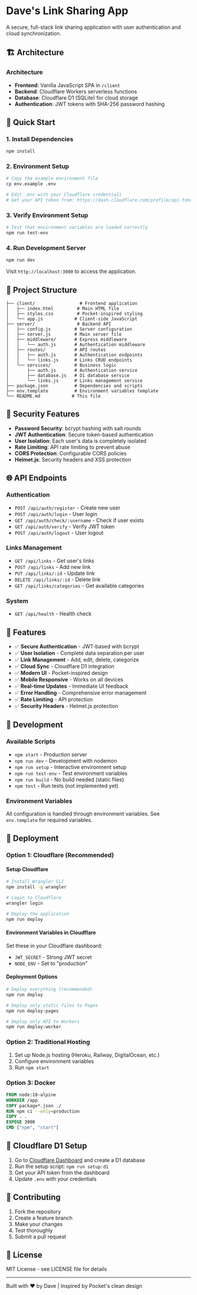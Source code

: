 # Dave's Link Sharing App

A secure, full-stack link sharing application with user authentication and cloud synchronization.

## 🏗️ Architecture

### Architecture
- **Frontend**: Vanilla JavaScript SPA in `/client`
- **Backend**: Cloudflare Workers serverless functions
- **Database**: Cloudflare D1 (SQLite) for cloud storage
- **Authentication**: JWT tokens with SHA-256 password hashing

## 🚀 Quick Start

### 1. Install Dependencies
```bash
npm install
```

### 2. Environment Setup
```bash
# Copy the example environment file
cp env.example .env

# Edit .env with your Cloudflare credentials
# Get your API token from: https://dash.cloudflare.com/profile/api-tokens
```

### 3. Verify Environment Setup
```bash
# Test that environment variables are loaded correctly
npm run test-env
```

### 4. Run Development Server
```bash
npm run dev
```

Visit `http://localhost:3000` to access the application.

## 📁 Project Structure

```
├── client/                 # Frontend application
│   ├── index.html         # Main HTML file
│   ├── styles.css         # Pocket-inspired styling
│   └── app.js            # Client-side JavaScript
├── server/                # Backend API
│   ├── config.js         # Server configuration
│   ├── server.js         # Main server file
│   ├── middleware/       # Express middleware
│   │   └── auth.js       # Authentication middleware
│   ├── routes/           # API routes
│   │   ├── auth.js       # Authentication endpoints
│   │   └── links.js      # Links CRUD endpoints
│   └── services/         # Business logic
│       ├── auth.js       # Authentication service
│       ├── database.js   # D1 database service
│       └── links.js      # Links management service
├── package.json          # Dependencies and scripts
├── env.template          # Environment variables template
└── README.md            # This file
```

## 🔐 Security Features

- **Password Security**: bcrypt hashing with salt rounds
- **JWT Authentication**: Secure token-based authentication
- **User Isolation**: Each user's data is completely isolated
- **Rate Limiting**: API rate limiting to prevent abuse
- **CORS Protection**: Configurable CORS policies
- **Helmet.js**: Security headers and XSS protection

## 🌐 API Endpoints

### Authentication
- `POST /api/auth/register` - Create new user
- `POST /api/auth/login` - User login
- `GET /api/auth/check/:username` - Check if user exists
- `GET /api/auth/verify` - Verify JWT token
- `POST /api/auth/logout` - User logout

### Links Management
- `GET /api/links` - Get user's links
- `POST /api/links` - Add new link
- `PUT /api/links/:id` - Update link
- `DELETE /api/links/:id` - Delete link
- `GET /api/links/categories` - Get available categories

### System
- `GET /api/health` - Health check

## 🎨 Features

- ✅ **Secure Authentication** - JWT-based with bcrypt
- ✅ **User Isolation** - Complete data separation per user
- ✅ **Link Management** - Add, edit, delete, categorize
- ✅ **Cloud Sync** - Cloudflare D1 integration
- ✅ **Modern UI** - Pocket-inspired design
- ✅ **Mobile Responsive** - Works on all devices
- ✅ **Real-time Updates** - Immediate UI feedback
- ✅ **Error Handling** - Comprehensive error management
- ✅ **Rate Limiting** - API protection
- ✅ **Security Headers** - Helmet.js protection

## 🔧 Development

### Available Scripts
- `npm start` - Production server
- `npm run dev` - Development with nodemon
- `npm run setup` - Interactive environment setup
- `npm run test-env` - Test environment variables
- `npm run build` - No build needed (static files)
- `npm test` - Run tests (not implemented yet)

### Environment Variables
All configuration is handled through environment variables. See `env.template` for required variables.

## 🚢 Deployment

### Option 1: Cloudflare (Recommended)

#### Setup Cloudflare
```bash
# Install Wrangler CLI
npm install -g wrangler

# Login to Cloudflare
wrangler login

# Deploy the application
npm run deploy
```

#### Environment Variables in Cloudflare
Set these in your Cloudflare dashboard:
- `JWT_SECRET` - Strong JWT secret
- `NODE_ENV` - Set to "production"

#### Deployment Options
```bash
# Deploy everything (recommended)
npm run deploy

# Deploy only static files to Pages
npm run deploy:pages

# Deploy only API to Workers
npm run deploy:worker
```

### Option 2: Traditional Hosting
1. Set up Node.js hosting (Heroku, Railway, DigitalOcean, etc.)
2. Configure environment variables
3. Run `npm start`

### Option 3: Docker
```dockerfile
FROM node:18-alpine
WORKDIR /app
COPY package*.json ./
RUN npm ci --only=production
COPY . .
EXPOSE 3000
CMD ["npm", "start"]
```

## 📝 Cloudflare D1 Setup

1. Go to [Cloudflare Dashboard](https://dash.cloudflare.com) and create a D1 database
2. Run the setup script: `npm run setup:d1`
3. Get your API token from the dashboard
4. Update `.env` with your credentials

## 🤝 Contributing

1. Fork the repository
2. Create a feature branch
3. Make your changes
4. Test thoroughly
5. Submit a pull request

## 📄 License

MIT License - see LICENSE file for details

---

Built with ❤️ by Dave | Inspired by Pocket's clean design